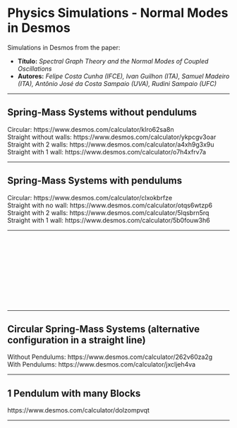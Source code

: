 # Physics Simulations - Normal Modes in Desmos
Simulations in Desmos from the paper:
<ul>
<li><b>Título:</b> <i>Spectral Graph Theory and the Normal Modes of Coupled Oscillations</i></li>
<li><b>Autores:</b> <i>Felipe Costa Cunha (IFCE), Ivan Guilhon (ITA), Samuel Madeiro (ITA), Antônio José da Costa Sampaio (UVA), Rudini Sampaio (UFC)</i></li>
</ul>

<hr>
<H2>Spring-Mass Systems without pendulums</H2>
Circular: https://www.desmos.com/calculator/klro62sa8n <br>
Straight without walls: https://www.desmos.com/calculator/ykpcgv3oar <br>
Straight with 2 walls: https://www.desmos.com/calculator/a4xh9g3x9u <br>
Straight with 1 wall: https://www.desmos.com/calculator/o7h4xfrv7a <br>

<hr>
<H2>Spring-Mass Systems with pendulums</H2>
Circular: https://www.desmos.com/calculator/clxokbrfze <br>
Straight with no wall: https://www.desmos.com/calculator/otqs6wtzp6 <br>
Straight with 2 walls: https://www.desmos.com/calculator/5lqsbrn5rq <br>
Straight with 1 wall: https://www.desmos.com/calculator/5b0fouw3h6 <br>
<hr>

<br /> <br /> <br /> <br /> <br /> <br /> <br /> <br /> <br /> 
<hr>
<H2>Circular Spring-Mass Systems (alternative configuration in a straight line)</H2>
Without Pendulums: https://www.desmos.com/calculator/262v60za2g <br>
With Pendulums: https://www.desmos.com/calculator/jxcljeh4va <br>

<hr>
<H2>1 Pendulum with many Blocks</H2>
https://www.desmos.com/calculator/dolzompvqt <br>

<hr>
</BODY></HTML>
